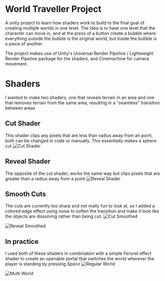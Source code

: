 # World Traveller Project
A unity project to learn how shaders work to build to the final goal of creating multiple worlds in one level. The idea is to have one level that the character can move in, and at the press of a button create a  bubble where everything outside the bubble is the original world, but inside the bubble is a piece of another.


The project makes use of Unity's Universal Render Pipeline / Lightweight Render Pipeline package for the shaders, and Cinemachine for camera movement.


# Shaders
I wanted to make two shaders, one that reveals terrain in an area and one that removes terrain from the same area, resulting in a "seamless" transition between areas

## Cut Shader
This shader clips any pixels that are less than radius away from an point, both can be changed in code or manually. This essentially makes a sphere cut
![Cut Shader](https://github.com/tobymcguire0/images/blob/main/WorldTravellerImg/RegularSliceShader.PNG)

## Reveal Shader
The opposite of the cut shader, works the same way but clips pixels that are greater than a radius away from a point
![Reveal Shader](https://github.com/tobymcguire0/images/blob/main/WorldTravellerImg/RevealRegular.PNG)

## Smooth Cuts
The cuts are currently too sharp and not really fun to look at, so I added a colored edge effect using noise to soften the transition and make it look like the objects are dissolving rather than being cut.
![Cut Smoothed](https://github.com/tobymcguire0/images/blob/main/WorldTravellerImg/CutShaderNoiseOutline.PNG)

![Reveal Smoothed](https://github.com/tobymcguire0/images/blob/main/WorldTravellerImg/RevealNoiseOutline.PNG)

## In practice
I used both of these shaders in combination with a simple Fersnel effect shader to create an openable portal that switches the world wherever the player is standing by pressing *Space*
![Regular World](https://github.com/tobymcguire0/images/blob/main/WorldTravellerImg/WorldNoBubble.PNG)

![Multi World](https://github.com/tobymcguire0/images/blob/main/WorldTravellerImg/WorldBubble.PNG)
